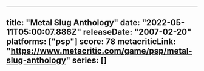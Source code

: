 
---
title: "Metal Slug Anthology"
date: "2022-05-11T05:00:07.886Z"
releaseDate: "2007-02-20"
platforms: ["psp"]
score: 78
metacriticLink: "https://www.metacritic.com/game/psp/metal-slug-anthology"
series: []
---
